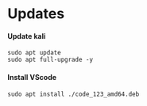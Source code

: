 # Updates



#### Update kali
```
sudo apt update
sudo apt full-upgrade -y
```

#### Install VScode 
```
sudo apt install ./code_123_amd64.deb
```